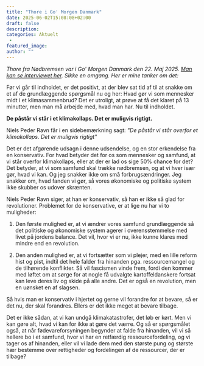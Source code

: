 ```yaml
---
title: "Thore i Go' Morgen Danmark"
date: 2025-06-02T15:08:08+02:00
draft: false
description:
categories: Aktuelt
 -
featured_image:
author: ""
---
```

_Thore fra Nødbremsen var i Go' Morgen Danmark den 22. Maj 2025. [Man kan se interviewet her](https://www.youtube.com/watch?v=KaWILnLkXl0). Sikke en omgang. Her er mine tanker om det:_

Før vi går til indholdet, er det positivt, at der blev sat tid af til at snakke om et af de grundlæggende spørgsmål nu og her: Hvad gør vi som mennesker midt i et klimasammenbrud? Det er utroligt, at prøve at få det klaret på 13 minutter, men man må arbejde med, hvad man har. Nu til indholdet.

**De påstår vi står i et klimakollaps. Det er muligvis rigtigt.**

Niels Peder Ravn får i en sidebemærkning sagt: _"De påstår vi står overfor et klimakollaps. Det er muligvis rigtigt"_

Det er det afgørende udsagn i denne udsendelse, og en stor erkendelse fra en konservativ. For hvad betyder det for os som mennesker og samfund, at vi står overfor klimakollaps, eller at der er lad os sige 50% chance for det? Det betyder, at vi som samfund skal trække nødbremsen, og at vi hver især gør, hvad vi kan. Og jeg snakker ikke om små forbrugsændringer. Jeg snakker om, hvad fanden vi gør, så vores økonomiske og politiske system ikke skubber os udover skrænten.

Niels Peder Ravn siger, at han er konservativ, så han er ikke så glad for revolutioner. Problemet for de konservative, er at lige nu har vi to muligheder: 

1) Den første mulighed er, at vi ændrer vores samfund grundlæggende så det politiske og økonomiske system agerer i overensstemmelse med livet på jordens balance. Det vil, hvor vi er nu, ikke kunne klares med mindre end en revolution.

2) Den anden mulighed er, at vi fortsætter som vi plejer, med en lille reform hist og pist, indtil det hele falder fra hinanden pga. ressourcemangel og de tilhørende konflikter. Så vil fascismen vinde frem, fordi den kommer med løftet om at sørge for at nogle få udvalgte kartoffeldanskere fortsat kan leve deres liv og skide på alle andre. Det er også en revolution, men en uønsket en af slagsen.

Så hvis man er konservativ i hjertet og gerne vil forandre for at bevare, så er det nu, der skal forandres. Ellers er det ikke meget at bevare tilbage.

Det er ikke sådan, at vi kan undgå klimakatastrofer, det løb er kørt. Men vi kan gøre alt, hvad vi kan for ikke at gøre det værre. Og så er spørgsmålet også, at når fødevareforsyningen begynder at falde fra hinanden, vil vi så hellere bo i et samfund, hvor vi har en retfærdig ressourcefordeling, og vi tager os af hinanden, eller vil vi lade dem med den største pung og største hær bestemme over rettigheder og fordelingen af de ressourcer, der er tilbage?
